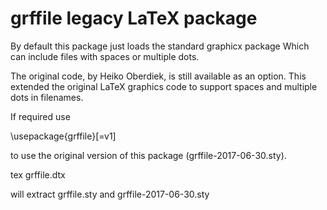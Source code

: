 # grffile legacy LaTeX package

By default this package just loads the standard graphicx package
Which can include files with spaces or multiple dots.

The original code, by Heiko Oberdiek, is still available as an option.
This extended the original LaTeX graphics code to support spaces and
multiple dots in filenames.

If required use

\usepackage{grffile}[=v1]

to use the original version of this package (grffile-2017-06-30.sty).

tex grffile.dtx

will extract grffile.sty and grffile-2017-06-30.sty